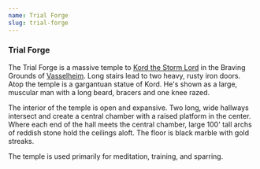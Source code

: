 ```yaml
---
name: Trial Forge
slug: trial-forge
---
```

### Trial Forge
The Trial Forge is a massive temple to [Kord the Storm Lord](kord) in the Braving Grounds of [Vasselheim](vasselheim). Long stairs lead to two heavy, rusty iron doors. Atop the temple is a gargantuan statue of Kord. He's shown as a large, muscular man with a long beard, bracers and one knee razed.

The interior of the temple is open and expansive. Two long, wide hallways intersect and create a central chamber with a raised platform in the center. Where each end of the hall meets the central chamber, large 100' tall archs of reddish stone hold the ceilings aloft. The floor is black marble with gold streaks.

The temple is used primarily for meditation, training, and sparring.


